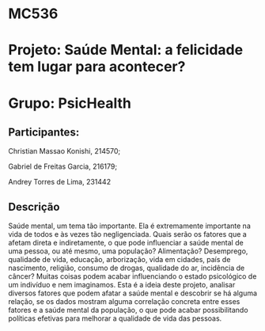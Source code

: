 # MC536 
# Projeto: Saúde Mental: a felicidade tem lugar para acontecer?
# Grupo: PsicHealth
## Participantes:

Christian Massao Konishi, 214570;

Gabriel de Freitas Garcia, 216179;

Andrey Torres de Lima, 231442


## Descrição

Saúde mental, um tema tão importante. Ela é extremamente importante na vida de todos e às vezes tão negligenciada. Quais serão os fatores que a afetam direta e indiretamente, o que pode influenciar a saúde mental de uma pessoa, ou até mesmo, uma população? Alimentação? Desemprego, qualidade de vida, educação, arborização, vida em cidades, país de nascimento, religião, consumo de drogas, qualidade do ar, incidência de câncer? Muitas coisas podem acabar influenciando o estado psicológico de um indivíduo e nem imaginamos. Esta é a ideia deste projeto, analisar diversos fatores que podem afatar a saúde mental e descobrir se há alguma relação, se os dados mostram alguma correlação concreta entre esses fatores e a saúde mental da população, o que pode acabar possibilitando políticas efetivas para melhorar a qualidade de vida das pessoas.
